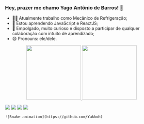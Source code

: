 ### Hey, prazer me chamo Yago Antônio de Barros! 👋

- 👨‍🔧 Atualmente trabalho como Mecânico de Refrigeração;
- 🌱 Estou aprendendo JavaScript e ReactJS;
- 👯 Empolgado, muito curioso e disposto a participar de qualquer colaboração com intuito de aprendizado;
- 😄 Pronouns: ele/dele.

<div align="center">
  <a href="https://github.com/Yakkoh">
  <img height="180em" src="https://github-readme-stats.vercel.app/api?username=Yakkoh&show_icons=true&theme=dark&include_all_commits=true&count_private=true"/>
  <img height="180em" src="https://github-readme-stats.vercel.app/api/top-langs/?username=Yakkoh&layout=compact&langs_count=7&theme=dark"/>
</div>
  
  <div> 
  
  <a href="https://instagram.com/ya.gow" target="_blank"><img src="https://img.shields.io/badge/-Instagram-%23E4405F?style=for-the-badge&logo=instagram&logoColor=white" target="_blank"></a>
 	<a href="https://www.twitch.tv/yagym" target="_blank"><img src="https://img.shields.io/badge/Twitch-9146FF?style=for-the-badge&logo=twitch&logoColor=white" target="_blank"></a>
  <a href = "mailto: yago10009@hotmail.com"><img src="https://img.shields.io/badge/Microsoft_Outlook-0078D4?style=for-the-badge&logo=microsoft-outlook&logoColor=white" target="_blank"></a>
  <a href="https://www.linkedin.com/in/yago-ant%C3%B4nio-de-barros-892385208/" target="_blank"><img src="https://img.shields.io/badge/-LinkedIn-%230077B5?style=for-the-badge&logo=linkedin&logoColor=white" target="_blank"></a> 
    
    ![Snake animation](https://github.com/Yakkoh)
    
  </div>
  
